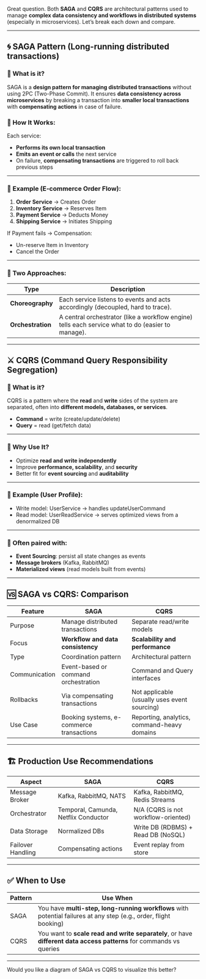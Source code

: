 Great question. Both **SAGA** and **CQRS** are architectural patterns used to manage **complex data consistency and workflows in distributed systems** (especially in microservices). Let’s break each down and compare.

---

## 🌀 SAGA Pattern (Long-running distributed transactions)

### 🔹 What is it?

SAGA is a **design pattern for managing distributed transactions** without using 2PC (Two-Phase Commit). It ensures **data consistency across microservices** by breaking a transaction into **smaller local transactions** with **compensating actions** in case of failure.

### 🔹 How It Works:

Each service:

- **Performs its own local transaction**
- **Emits an event or calls** the next service
- On failure, **compensating transactions** are triggered to roll back previous steps

---

### 🧱 Example (E-commerce Order Flow):

1. **Order Service** → Creates Order
2. **Inventory Service** → Reserves Item
3. **Payment Service** → Deducts Money
4. **Shipping Service** → Initiates Shipping

If Payment fails → Compensation:

- Un-reserve Item in Inventory
- Cancel the Order

---

### 🧰 Two Approaches:

| Type              | Description                                                                                       |
| ----------------- | ------------------------------------------------------------------------------------------------- |
| **Choreography**  | Each service listens to events and acts accordingly (decoupled, hard to trace).                   |
| **Orchestration** | A central orchestrator (like a workflow engine) tells each service what to do (easier to manage). |

---

## ⚔️ CQRS (Command Query Responsibility Segregation)

### 🔹 What is it?

CQRS is a pattern where the **read** and **write** sides of the system are separated, often into **different models, databases, or services**.

- **Command** = write (create/update/delete)
- **Query** = read (get/fetch data)

---

### 🔹 Why Use It?

- Optimize **read and write independently**
- Improve **performance, scalability**, and **security**
- Better fit for **event sourcing** and **auditability**

---

### 🧱 Example (User Profile):

- Write model: UserService → handles updateUserCommand
- Read model: UserReadService → serves optimized views from a denormalized DB

---

### 🔄 Often paired with:

- **Event Sourcing**: persist all state changes as events
- **Message brokers** (Kafka, RabbitMQ)
- **Materialized views** (read models built from events)

---

## 🆚 SAGA vs CQRS: Comparison

| Feature       | SAGA                                     | CQRS                                         |
| ------------- | ---------------------------------------- | -------------------------------------------- |
| Purpose       | Manage distributed transactions          | Separate read/write models                   |
| Focus         | **Workflow and data consistency**        | **Scalability and performance**              |
| Type          | Coordination pattern                     | Architectural pattern                        |
| Communication | Event-based or command orchestration     | Command and Query interfaces                 |
| Rollbacks     | Via compensating transactions            | Not applicable (usually uses event sourcing) |
| Use Case      | Booking systems, e-commerce transactions | Reporting, analytics, command-heavy domains  |

---

## 🏗️ Production Use Recommendations

| Aspect            | SAGA                                 | CQRS                                |
| ----------------- | ------------------------------------ | ----------------------------------- |
| Message Broker    | Kafka, RabbitMQ, NATS                | Kafka, RabbitMQ, Redis Streams      |
| Orchestrator      | Temporal, Camunda, Netflix Conductor | N/A (CQRS is not workflow-oriented) |
| Data Storage      | Normalized DBs                       | Write DB (RDBMS) + Read DB (NoSQL)  |
| Failover Handling | Compensating actions                 | Event replay from store             |

---

## ✅ When to Use

| Pattern | Use When                                                                                                            |
| ------- | ------------------------------------------------------------------------------------------------------------------- |
| SAGA    | You have **multi-step, long-running workflows** with potential failures at any step (e.g., order, flight booking)   |
| CQRS    | You want to **scale read and write separately**, or have **different data access patterns** for commands vs queries |

---

Would you like a diagram of SAGA vs CQRS to visualize this better?
